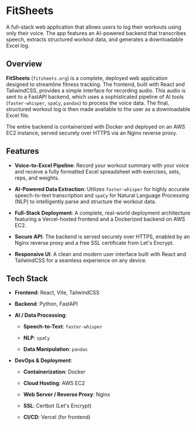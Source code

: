 # FitSheets

A full-stack web application that allows users to log their workouts using only their voice. The app features an AI-powered backend that transcribes speech, extracts structured workout data, and generates a downloadable Excel log.

## Overview

**FitSheets** (`fitsheets.org`) is a complete, deployed web application designed to streamline fitness tracking. The frontend, built with React and TailwindCSS, provides a simple interface for recording audio. This audio is sent to a FastAPI backend, which uses a sophisticated pipeline of AI tools (`faster-whisper`, `spaCy`, `pandas`) to process the voice data. The final, structured workout log is then made available to the user as a downloadable Excel file.

The entire backend is containerized with Docker and deployed on an AWS EC2 instance, served securely over HTTPS via an Nginx reverse proxy.

## Features

* **Voice-to-Excel Pipeline**: Record your workout summary with your voice and receive a fully formatted Excel spreadsheet with exercises, sets, reps, and weights.

* **AI-Powered Data Extraction**: Utilizes `faster-whisper` for highly accurate speech-to-text transcription and `spaCy` for Natural Language Processing (NLP) to intelligently parse and structure the workout data.

* **Full-Stack Deployment**: A complete, real-world deployment architecture featuring a Vercel-hosted frontend and a Dockerized backend on AWS EC2.

* **Secure API**: The backend is served securely over HTTPS, enabled by an Nginx reverse proxy and a free SSL certificate from Let's Encrypt.

* **Responsive UI**: A clean and modern user interface built with React and TailwindCSS for a seamless experience on any device.

## Tech Stack

* **Frontend**: React, Vite, TailwindCSS

* **Backend**: Python, FastAPI

* **AI / Data Processing**:

  * **Speech-to-Text**: `faster-whisper`

  * **NLP**: `spaCy`

  * **Data Manipulation**: `pandas`

* **DevOps & Deployment**:

  * **Containerization**: Docker

  * **Cloud Hosting**: AWS EC2

  * **Web Server / Reverse Proxy**: Nginx

  * **SSL**: Certbot (Let's Encrypt)

  * **CI/CD**: Vercel (for frontend)
